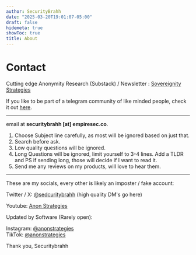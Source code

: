 ```yaml
---
author: SecurityBrahh
date: "2025-03-20T19:01:07-05:00"
draft: false
hidemeta: true
showToc: true
title: About
---
```


Contact
=======

Cutting edge Anonymity Research (Substack) / Newsletter : [Sovereignity Strategies](https://letters.empiresec.co)

If you like to be part of a telegram community of like minded people, check it out [here](https://empiresec.co/store/tg/).

* * * * *

email at **securitybrahh [at] empiresec.co**.

1.  Choose Subject line carefully, as most will be ignored based on just that.
2.  Search before ask.
3.  Low quality questions will be ignored.
4.  Long Questions will be ignored, limit yourself to 3-4 lines. Add a TLDR and PS if sending long, those will decide if I want to read it.
5.  Send me any reviews on my products, will love to hear them.

* * * * *

These are my socials, every other is likely an imposter / fake account:

Twitter / X: [@sedcuritybrahh](https://x.com/securitybrahh) (high quality DM's go here)

Youtube: [Anon Strategies](https://www.youtube.com/@anonstrategies)

Updated by Software (Rarely open):

Instagram: [@anonstrategies](https://www.instagram.com/anonstrategies/)\
TikTok: [@anonstrategies](https://tiktok.com/@anonstrategies)

Thank you,
Securitybrahh
